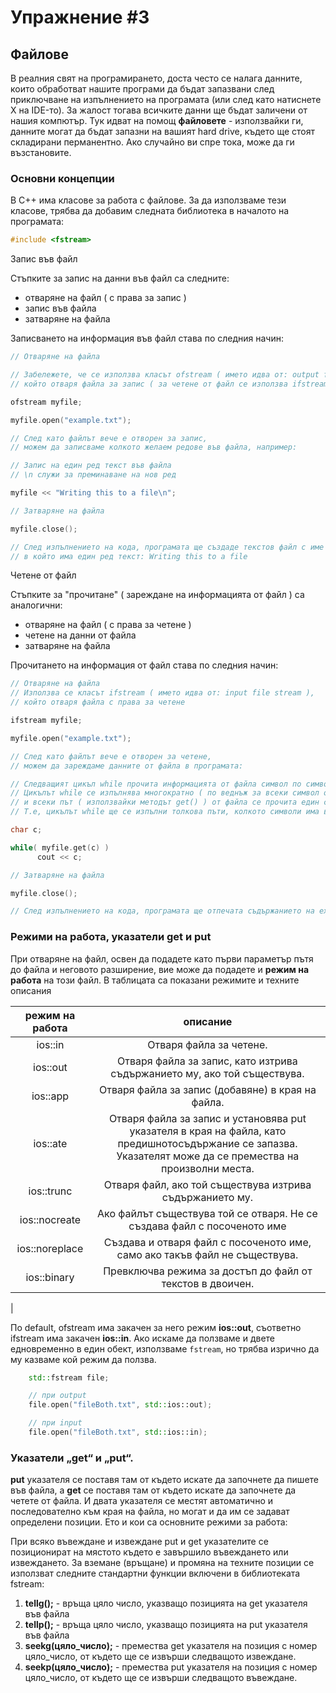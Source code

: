 # Упражнение #3

## Файлове

В реалния свят на програмирането, доста често се налага данните, които обработват нашите програми да бъдат запазвани след приключване на изпълнението на програмата (или след като натиснете Х на IDE-то). За жалост тогава всичките данни ще бъдат заличени от нашия компютър. Тук идват на помощ **файловете** - използвайки ги, данните могат да бъдат запазни на вашият hard drive, където ще стоят складирани перманентно. Ако случайно ви спре тока, може да ги възстановите.

### Основни концепции


В C++ има класове за работа с файлове. За да използваме тези класове, трябва да добавим следната библиотека в началото на програмата:

```c++
#include <fstream>
```


Запис във файл

Стъпките за запис на данни във файл са следните:
- отваряне на файл ( с права за запис )
- запис във файла
- затваряне на файла

Записването на информация във файл става по следния начин:

```c++
// Отваряне на файла 

// Забележете, че се използва класът ofstream ( името идва от: output file stream ),
// който отваря файла за запис ( за четене от файл се използва ifstream )

ofstream myfile;

myfile.open("example.txt");

// След като файлът вече е отворен за запис,
// можем да записваме колкото желаем редове във файла, например:

// Запис на един ред текст във файла
// \n служи за преминаване на нов ред

myfile << "Writing this to a file\n";

// Затваряне на файла

myfile.close();

// След изпълнението на кода, програмата ще създаде текстов файл с име example.txt,
// в който има един ред текст: Writing this to a file
```


Четене от файл

Стъпките за "прочитане" ( зареждане на информацията от файл ) са аналогични:
- отваряне на файл ( с права за четене )
- четене на данни от файла
- затваряне на файла

Прочитането на информация от файл става по следния начин:

```c++
// Отваряне на файла 
// Използва се класът ifstream ( името идва от: input file stream ),
// който отваря файла с права за четене

ifstream myfile;

myfile.open("example.txt");

// След като файлът вече е отворен за четене,
// можем да зареждаме данните от файла в програмата:

// Следващият цикъл while прочита информацията от файла символ по символ.
// Цикълът while се изпълнява многократно ( по веднъж за всеки символ от файла )
// и всеки път ( използвайки методът get() ) от файла се прочита един символ и се отпечатва на екрана
// Т.е, цикълът while ще се изпълни толкова пъти, колкото символи има във файла

char c;

while( myfile.get(c) )
      cout << c;

// Затваряне на файла

myfile.close();

// След изпълнението на кода, програмата ще отпечата съдържанието на example.txt на екрана
```

### Режими на работа, указатели get и put

При отваряне на файл, освен да подадете като първи параметър пътя до файла и неговото разширение, вие може да подадете и **режим на работа** на този файл. В таблицата са показани режимите и техните описания

| режим на работа |описание| 
| :---: | :---: | 
|ios::in | Отваря файла за четене. |
|ios::out | Отваря файла за запис, като изтрива съдържанието му, ако той съществува. |
|ios::app | Отваря файла за запис (добавяне) в края на файла. |
|ios::ate | Отваря файла за запис и установява put указателя в края на файла, като предишнотосъдържание се запазва. Указателят може да се премества на произволни места. |
|ios::trunc | Отваря файл, ако той съществува изтрива съдържанието му. |
|ios::nocreate | Ако файлът съществува той се отваря. Не се създава файл с посоченото име | 
|ios::noreplace | Създава и отваря файл с посоченото име, само ако такъв файл не съществува.
|ios::binary | Превключва режима за достъп до файл от текстов в двоичен.
 |

По default, ofstream има закачен за него режим **ios::out**, съответно ifstream има закачен **ios::in**. Ако искаме да ползваме и двете едновременно в един обект, използваме ``fstream``, но трябва изрично да му казваме кой режим да ползва.

```c++
    std::fstream file;

    // при output
    file.open("fileBoth.txt", std::ios::out);

    // при input
    file.open("fileBoth.txt", std::ios::in);
```

### Указатели „get“ и „put“.
 
**put** указателя се поставя там от където искате да започнете да
пишете във файла, а **get** се поставя там от където искате да започнете да четете от файла. И двата
указателя се местят автоматично и последователно към края на файла, но могат и да им се задават
определени позиции. Ето и кои са основните режими за работа:

При всяко въвеждане и извеждане put и get указателите се позиционират на мястото където е
завършило въвеждането или извеждането. За вземане (връщане) и промяна на техните позиции се
използват следните стандартни функции включени в библиотеката fstream:
1) **tellg();** - връща цяло число, указващо позицията на get указателя във файла
2) **tellp();** - връща цяло число, указващо позицията на put указателя във файла
3) **seekg(цяло_число);** - премества get указателя на позиция с номер цяло_число, от
където ще се извърши следващото извеждане.
4) **seekp(цяло_число);** - премества put указателя на позиция с номер цяло_число, от
където ще се извърши следващото въвеждане.
